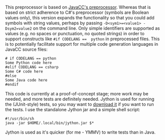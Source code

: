 This preprocessor is based on [JavaCC's 
preprocessor](https://github.com/javacc21/javacc21/tree/master/examples/preprocessor). 
Whereas that is based on strict adherence to C#'s preprocessor (symbols 
are Boolean values only), this version expands the functionality so 
that you could add symbols with string values, perhaps by passing 
`-D<sym1>=<value1> -Dsym2=value2` on the command line. Only simple 
identifiers are supported as values (e.g. no spaces or punctuation, no 
quoted strings) in order to support constructs like `#if CODELANG == 
python` in preprocessed files. This is to potentially facilitate 
support for multiple code generation languages in JavaCC source files:

```
# if CODELANG == python
Some Python code here
#elif CODELANG == csharp
Some C# code here
#else
Some Java code here
#endif
```

This code is currently at a proof-of-concept stage; more work may be 
needed, and more tests are definitely needed. Jython is used for running 
the (JUnit-style) tests, so you may want to [download 
it](https://www.jython.org/download) if you want to run the tests. I 
use the standalone Jython jar and a simple shell script:

```
#!/usr/bin/sh
java -jar $HOME/.local/bin/jython.jar $*
```

Jython is used  as it's quicker (for me - YMMV) to write tests than in 
Java.

